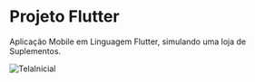 
# Projeto Flutter 

Aplicação Mobile em Linguagem Flutter, simulando uma loja de Suplementos.

![TelaInicial](https://github.com/nicolascfadel/ProjetoMobile/assets/148983343/b0083f99-bc71-4748-930e-9a13daa4f5a4)


